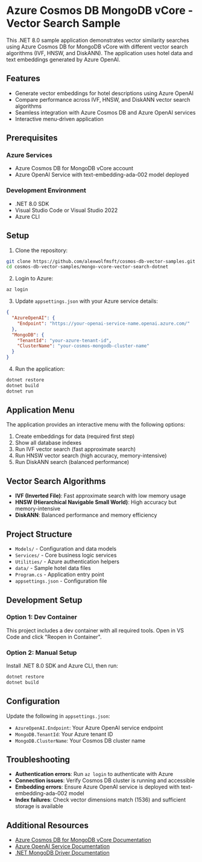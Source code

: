 # Azure Cosmos DB MongoDB vCore - Vector Search Sample

This .NET 8.0 sample application demonstrates vector similarity searches using Azure Cosmos DB for MongoDB vCore with different vector search algorithms (IVF, HNSW, and DiskANN). The application uses hotel data and text embeddings generated by Azure OpenAI.

## Features

- Generate vector embeddings for hotel descriptions using Azure OpenAI
- Compare performance across IVF, HNSW, and DiskANN vector search algorithms
- Seamless integration with Azure Cosmos DB and Azure OpenAI services
- Interactive menu-driven application

## Prerequisites

### Azure Services

- Azure Cosmos DB for MongoDB vCore account
- Azure OpenAI Service with text-embedding-ada-002 model deployed

### Development Environment

- .NET 8.0 SDK
- Visual Studio Code or Visual Studio 2022
- Azure CLI

## Setup

1. Clone the repository:

```bash
git clone https://github.com/alexwolfmsft/cosmos-db-vector-samples.git
cd cosmos-db-vector-samples/mongo-vcore-vector-search-dotnet
```

2. Login to Azure:

```bash
az login
```

3. Update `appsettings.json` with your Azure service details:

```json
{
  "AzureOpenAI": {
    "Endpoint": "https://your-openai-service-name.openai.azure.com/"
  },
  "MongoDB": {
    "TenantId": "your-azure-tenant-id",
    "ClusterName": "your-cosmos-mongodb-cluster-name"
  }
}
```

4. Run the application:

```bash
dotnet restore
dotnet build
dotnet run
```

## Application Menu

The application provides an interactive menu with the following options:

1. Create embeddings for data (required first step)
2. Show all database indexes
3. Run IVF vector search (fast approximate search)
4. Run HNSW vector search (high accuracy, memory-intensive)
5. Run DiskANN search (balanced performance)

## Vector Search Algorithms

- **IVF (Inverted File)**: Fast approximate search with low memory usage
- **HNSW (Hierarchical Navigable Small World)**: High accuracy but memory-intensive
- **DiskANN**: Balanced performance and memory efficiency

## Project Structure

- `Models/` - Configuration and data models
- `Services/` - Core business logic services
- `Utilities/` - Azure authentication helpers
- `data/` - Sample hotel data files
- `Program.cs` - Application entry point
- `appsettings.json` - Configuration file

## Development Setup

### Option 1: Dev Container
This project includes a dev container with all required tools. Open in VS Code and click "Reopen in Container".

### Option 2: Manual Setup
Install .NET 8.0 SDK and Azure CLI, then run:
```bash
dotnet restore
dotnet build
```

## Configuration

Update the following in `appsettings.json`:

- `AzureOpenAI.Endpoint`: Your Azure OpenAI service endpoint
- `MongoDB.TenantId`: Your Azure tenant ID
- `MongoDB.ClusterName`: Your Cosmos DB cluster name

## Troubleshooting

- **Authentication errors**: Run `az login` to authenticate with Azure
- **Connection issues**: Verify Cosmos DB cluster is running and accessible
- **Embedding errors**: Ensure Azure OpenAI service is deployed with text-embedding-ada-002 model
- **Index failures**: Check vector dimensions match (1536) and sufficient storage is available

## Additional Resources

- [Azure Cosmos DB for MongoDB vCore Documentation](https://docs.microsoft.com/azure/cosmos-db/mongodb/vcore/)
- [Azure OpenAI Service Documentation](https://docs.microsoft.com/azure/cognitive-services/openai/)
- [.NET MongoDB Driver Documentation](https://mongodb.github.io/mongo-csharp-driver/)
